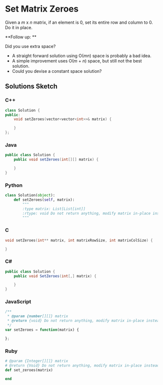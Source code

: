 # Set Matrix Zeroes

Given a *m* x *n* matrix, if an element is 0, set its entire row and column to 0. Do it in place.

**Follow up: **

Did you use extra space?

* A straight forward solution using O(*mn*) space is probably a bad idea.
* A simple improvement uses O(*m* + *n*) space, but still not the best solution.
* Could you devise a constant space solution? 

## Solutions Sketch

### C++
```C++
class Solution {
public:
    void setZeroes(vector<vector<int>>& matrix) {

    }
};
```

### Java
```Java
public class Solution {
    public void setZeroes(int[][] matrix) {

    }
}
```

### Python
```Python
class Solution(object):
    def setZeroes(self, matrix):
        """
        :type matrix: List[List[int]]
        :rtype: void Do not return anything, modify matrix in-place instead.
        """
```

### C
```C
void setZeroes(int** matrix, int matrixRowSize, int matrixColSize) {

}
```

### C# 
```C#
public class Solution {
    public void SetZeroes(int[,] matrix) {

    }
}
```

### JavaScript
```JavaScript
/**
 * @param {number[][]} matrix
 * @return {void} Do not return anything, modify matrix in-place instead.
 */
var setZeroes = function(matrix) {

};
```

### Ruby
```Ruby
# @param {Integer[][]} matrix
# @return {Void} Do not return anything, modify matrix in-place instead.
def set_zeroes(matrix)

end
```
